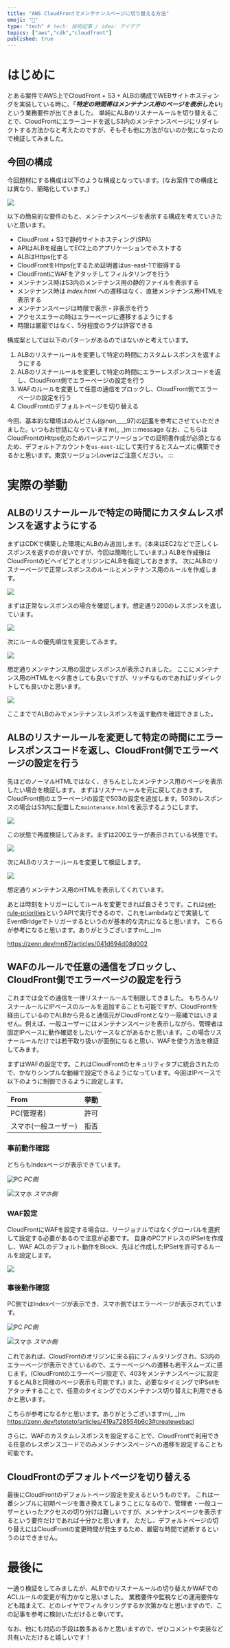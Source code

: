 ```yaml
---
title: "AWS CloudFrontでメンテナンスページに切り替える方法"
emoji: "🌟"
type: "tech" # tech: 技術記事 / idea: アイデア
topics: ["aws","cdk","cloudfront"]
published: true
---
```


# はじめに
とある案件でAWS上でCloudFront + S3 + ALBの構成でWEBサイトホスティングを実装している時に、「***特定の時間帯はメンテナンス用のページを表示したい***」という業務要件が出てきました。
単純にALBのリスナールールを切り替えることで、CloudFrontにエラーコードを返しS3内のメンテナンスページにリダイレクトする方法かなと考えたのですが、そもそも他に方法がないのか気になったので検証してみました。

## 今回の構成
今回題材にする構成は以下のような構成となっています。(なお案件での構成とは異なり、簡略化しています。)

![](/images/aws-cloudfront-maintenancepage/intro.png)

以下の簡易的な要件のもと、メンテナンスページを表示する構成を考えていきたいと思います。
* CloudFront + S3で静的サイトホスティング(SPA)
* APIはALBを経由してEC2上のアプリケーションでホストする
* ALBはHttps化する
* CloudFrontをHttps化するため証明書はus-east-1で取得する
* CloudFrontにWAFをアタッチしてフィルタリングを行う
* メンテナンス時はS3内のメンテナンス用の静的ファイルを表示する
* メンテナンス時は *index.html* への遷移はなく、直接メンテナンス用HTMLを表示する
* メンテナンスページは時限で表示・非表示を行う
* アクセスエラーの時はエラーページに遷移するようにする
* 時限は厳密ではなく、5分程度のラグは許容できる

構成案としては以下のパターンがあるのではないかと考えています。
1. ALBのリスナールールを変更して特定の時間にカスタムレスポンスを返すようにする
2. ALBのリスナールールを変更して特定の時間にエラーレスポンスコードを返し、CloudFront側でエラーページの設定を行う
3. WAFのルールを変更して任意の通信をブロックし、CloudFront側でエラーページの設定を行う
4. CloudFrontのデフォルトページを切り替える

今回、基本的な環境はのんピさん(@non____97)の[記事](https://dev.classmethod.jp/articles/aws-cdk-cloudfront-s3-website/)を参考にさせていただきました。いつもお世話になっていますm(_ _)m
:::message
なお、こちらはCloudFrontのHttps化のためバージニアリージョンでの証明書作成が必須となるため、デフォルトアカウントを`us-east-1`にして実行するとスムーズに構築できるかと思います。東京リージョンLoverはご注意ください。
:::


# 実際の挙動
## ALBのリスナールールで特定の時間にカスタムレスポンスを返すようにする
まずはCDKで構築した環境にALBのみ追加します。(本来はEC2などで正しくレスポンスを返すのが良いですが、今回は簡略化しています。)
ALBを作成後はCloudFrontのビヘイビアとオリジンにALBを指定しておきます。
次にALBのリスナーページで正常レスポンスのルールとメンテナンス用のルールを作成します。

![](https://storage.googleapis.com/zenn-user-upload/63553f6b180e-20240707.png)

まずは正常なレスポンスの場合を確認します。想定通り200のレスポンスを返しています。

![](https://storage.googleapis.com/zenn-user-upload/2374caf96803-20240707.png)

次にルールの優先順位を変更してみます。

![](https://storage.googleapis.com/zenn-user-upload/7ad8d42cbd6d-20240707.png)

想定通りメンテナンス用の固定レスポンスが表示されました。
ここにメンテナンス用のHTMLをベタ書きしても良いですが、リッチなものであればリダイレクトしても良いかと思います。

![](https://storage.googleapis.com/zenn-user-upload/3db1c7702636-20240707.png)

ここまででALBのみでメンテナンスレスポンスを返す動作を確認できました。


## ALBのリスナールールを変更して特定の時間にエラーレスポンスコードを返し、CloudFront側でエラーページの設定を行う
先ほどのノーマルHTMLではなく、きちんとしたメンテナンス用のページを表示したい場合を検証します。
まずはリスナールールを元に戻しておきます。
CloudFront側のエラーページの設定で503の設定を追加します。503のレスポンスの場合はS3内に配置した`maintenance.html`を表示するようにします。

![](https://storage.googleapis.com/zenn-user-upload/86fa1e95b15a-20240707.png)

この状態で再度検証してみます。まずは200エラーが表示されている状態です。

![](https://storage.googleapis.com/zenn-user-upload/2374caf96803-20240707.png)

次にALBのリスナールールを変更して検証します。

![](https://storage.googleapis.com/zenn-user-upload/9daf991be19a-20240707.png)

想定通りメンテナンス用のHTMLを表示してくれています。

あとは時刻をトリガーにしてルールを変更できれば良さそうです。これは[set-rule-priorities](https://docs.aws.amazon.com/cli/latest/reference/elbv2/set-rule-priorities.html)というAPIで実行できるので、これをLambdaなどで実装してEventBridgeでトリガーするというのが基本的な流れになると思います。
こちらが参考になると思います。ありがとうございますm(_ _)m

https://zenn.dev/mn87/articles/041d694d08d002

## WAFのルールで任意の通信をブロックし、CloudFront側でエラーページの設定を行う
これまでは全ての通信を一律リスナールールで制限してきました。
もちろんリスナールールにIPベースのルールを追加することも可能ですが、CloudFrontを経由しているのでALBから見ると通信元がCloudFrontとなり一筋縄ではいきません。例えば、一般ユーザーにはメンテナンスページを表示しながら、管理者は固定IPベースに動作確認をしたいケースなどがあるかと思います。この場合リスナールールだけでは若干取り扱いが面倒になると思い、WAFを使う方法を検証してみます。

まずはWAFの設定です。これはCloudFrontのセキュリティタブに統合されたので、かなりシンプルな動線で設定できるようになっています。今回はIPベースで以下のように制御できるように設定します。

|From|挙動|
|:--|:--|
|PC(管理者)|許可|
|スマホ(一般ユーザー)|拒否|

### 事前動作確認
どちらもIndexページが表示できています。

![PC](https://storage.googleapis.com/zenn-user-upload/2eb62472f25f-20240728.png)
*PC側*

![スマホ](https://storage.googleapis.com/zenn-user-upload/0082a7d61db8-20240728.png)
*スマホ側*

### WAF設定
CloudFrontにWAFを設定する場合は、リージョナルではなくグローバルを選択して設定する必要があるので注意が必要です。
自身のPCアドレスのIPSetを作成し、WAF ACLのデフォルト動作をBlock、先ほど作成したIPSetを許可するルールを設定します。

![](https://storage.googleapis.com/zenn-user-upload/2fcf78829cbb-20240728.png)

### 事後動作確認

PC側ではIndexページが表示でき、スマホ側ではエラーページが表示されています。

![PC](https://storage.googleapis.com/zenn-user-upload/2eb62472f25f-20240728.png)
*PC側*

![スマホ](https://storage.googleapis.com/zenn-user-upload/ff7fbf3d7226-20240728.png)
*スマホ側*

これであれば、CloudFrontのオリジンに来る前にフィルタリングされ、S3内のエラーページが表示できているので、エラーページへの遷移も若干スムーズに感じます。(CloudFrontのエラーページ設定で、403をメンテナンスページに設定するとALBと同様のページ表示も可能です。)
また、必要なタイミングでIPSetをアタッチすることで、任意のタイミングでのメンテナンス切り替えに利用できるかと思います。

こちらが参考になるかと思います。ありがとうございますm(_ _)m
https://zenn.dev/tetoteto/articles/419a728554b6c3#createwebacl


さらに、WAFのカスタムレスポンスを設定することで、CloudFrontで利用できる任意のレスポンスコードでのみメンテナンスページへの遷移を設定することも可能です。


## CloudFrontのデフォルトページを切り替える
最後にCloudFrontのデフォルトページ設定を変えるというものです。
これは一番シンプルに初期ページを置き換えてしまうことになるので、管理者・一般ユーザーといったアクセスの切り分けは難しいですが、メンテナンスページを表示するという要件だけであれば十分かと思います。
ただし、デフォルトページの切り替えにはCloudFrontの変更時間が発生するため、厳密な時間で遮断するというのはできません。


# 最後に
一通り検証をしてみましたが、ALBでのリスナールールの切り替えかWAFでのACLルールの変更が有力かなと思いました。
業務要件や監視などの運用要件なども踏まえて、どのレイヤでフィルタリングするか次第かなと思いますので、この記事を参考に検討いただけると幸いです。

なお、他にも対応の手段は数多あるかと思いますので、ぜひコメントや実装など共有いただけると嬉しいです！
